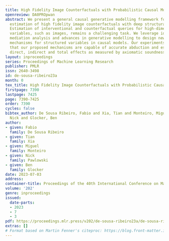 ```yaml
---
title: High Fidelity Image Counterfactuals with Probabilistic Causal Models
openreview: DA0PROpwan
abstract: We present a general causal generative modelling framework for accurate
  estimation of high fidelity image counterfactuals with deep structural causal models.
  Estimation of interventional and counterfactual queries for high-dimensional structured
  variables, such as images, remains a challenging task. We leverage ideas from causal
  mediation analysis and advances in generative modelling to design new deep causal
  mechanisms for structured variables in causal models. Our experiments demonstrate
  that our proposed mechanisms are capable of accurate abduction and estimation of
  direct, indirect and total effects as measured by axiomatic soundness of counterfactuals.
layout: inproceedings
series: Proceedings of Machine Learning Research
publisher: PMLR
issn: 2640-3498
id: de-sousa-ribeiro23a
month: 0
tex_title: High Fidelity Image Counterfactuals with Probabilistic Causal Models
firstpage: 7390
lastpage: 7425
page: 7390-7425
order: 7390
cycles: false
bibtex_author: De Sousa Ribeiro, Fabio and Xia, Tian and Monteiro, Miguel and Pawlowski,
  Nick and Glocker, Ben
author:
- given: Fabio
  family: De Sousa Ribeiro
- given: Tian
  family: Xia
- given: Miguel
  family: Monteiro
- given: Nick
  family: Pawlowski
- given: Ben
  family: Glocker
date: 2023-07-03
address: 
container-title: Proceedings of the 40th International Conference on Machine Learning
volume: '202'
genre: inproceedings
issued:
  date-parts:
  - 2023
  - 7
  - 3
pdf: https://proceedings.mlr.press/v202/de-sousa-ribeiro23a/de-sousa-ribeiro23a.pdf
extras: []
# Format based on Martin Fenner's citeproc: https://blog.front-matter.io/posts/citeproc-yaml-for-bibliographies/
---
```

